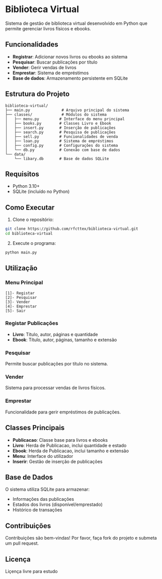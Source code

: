 # Biblioteca Virtual

Sistema de gestão de biblioteca virtual desenvolvido em Python que permite gerenciar livros físicos e ebooks.

## Funcionalidades

- **Registrar**: Adicionar novos livros ou ebooks ao sistema
- **Pesquisar**: Buscar publicações por título
- **Vender**: Gerir vendas de livros
- **Emprestar**: Sistema de empréstimos
- **Base de dados**: Armazenamento persistente em SQLite

## Estrutura do Projeto

```
biblioteca-virtual/
├── main.py              # Arquivo principal do sistema
├── classes/             # Módulos do sistema
│   ├── menu.py         # Interface do menu principal
│   ├── books.py        # Classes Livro e Ebook
│   ├── insert.py       # Inserção de publicações
│   ├── search.py       # Pesquisa de publicações
│   ├── sell.py         # Funcionalidades de venda
│   ├── loan.py         # Sistema de empréstimos
│   ├── config.py       # Configurações do sistema
│   └── db.py           # Conexão com base de dados
└── data/
    └── libary.db       # Base de dados SQLite
```

## Requisitos

- Python 3.10+
- SQLite (incluído no Python)

## Como Executar

1. Clone o repositório:
```bash
git clone https://github.com/rfcttex/biblioteca-virtual.git
cd biblioteca-virtual
```

2. Execute o programa:
```bash
python main.py
```

## Utilização

### Menu Principal
```
[1]- Registar
[2]- Pesquisar
[3]- Vender
[4]- Emprestar
[5]- Sair
```

### Registar Publicações
- **Livro**: Título, autor, páginas e quantidade
- **Ebook**: Título, autor, páginas, tamanho e extensão

### Pesquisar
Permite buscar publicações por título no sistema.

### Vender
Sistema para processar vendas de livros físicos.

### Emprestar
Funcionalidade para gerir empréstimos de publicações.

## Classes Principais

- **Publicacao**: Classe base para livros e ebooks
- **Livro**: Herda de Publicacao, inclui quantidade e estado
- **Ebook**: Herda de Publicacao, inclui tamanho e extensão
- **Menu**: Interface do utilizador
- **Inserir**: Gestão de inserção de publicações

## Base de Dados

O sistema utiliza SQLite para armazenar:
- Informações das publicações
- Estados dos livros (disponível/emprestado)
- Histórico de transações

## Contribuições

Contribuições são bem-vindas! Por favor, faça fork do projeto e submeta um pull request.

## Licença

Liçença livre para estudo
